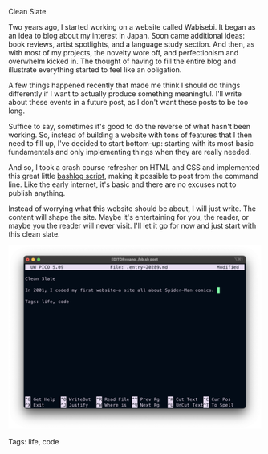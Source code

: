 Clean Slate

Two years ago, I started working on a website called Wabisebi. It began as an idea to blog about my interest in Japan. Soon came additional ideas: book reviews, artist spotlights, and a language study section. And then, as with most of my projects, the novelty wore off, and perfectionism and overwhelm kicked in. The thought of having to fill the entire blog and illustrate everything started to feel like an obligation.

A few things happened recently that made me think I should do things differently if I want to actually produce something meaningful. I'll write about these events in a future post, as I don't want these posts to be too long.

Suffice to say, sometimes it's good to do the reverse of what hasn't been working. So, instead of building a website with tons of features that I then need to fill up, I've decided to start bottom-up: starting with its most basic fundamentals and only implementing things when they are really needed.

And so, I took a crash course refresher on HTML and CSS and implemented this great little [bashlog script](https://github.com/cfenollosa/bashblog), making it possible to post from the command line. Like the early internet, it's basic and there are no excuses not to publish anything.

Instead of worrying what this website should be about, I will just write. The content will shape the site. Maybe it's entertaining for you, the reader, or maybe you the reader will never visit. I'll let it go for now and just start with this clean slate.

![cleanslate](./img/pico-markdown.png)

Tags: life, code
